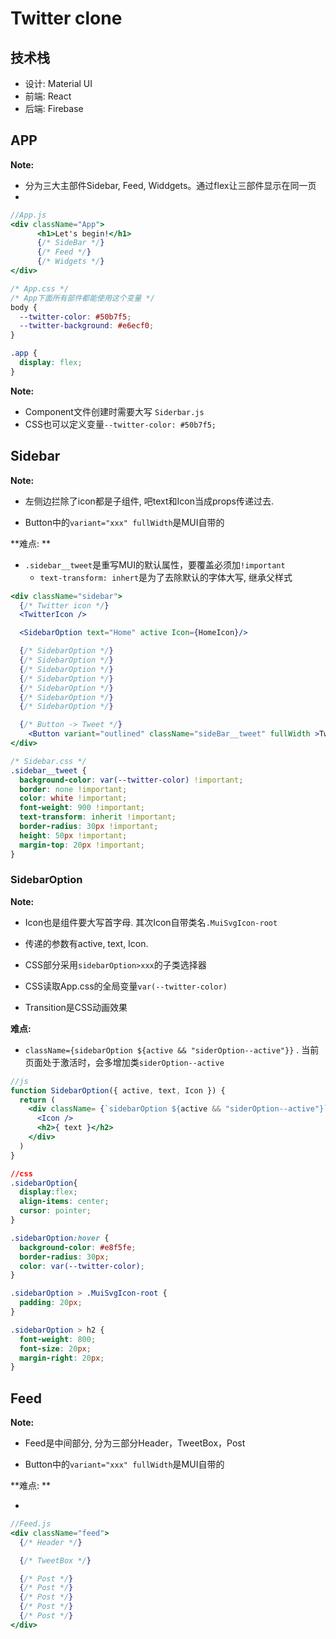 # Twitter clone

## 技术栈

+ 设计:       Material UI
+ 前端:       React
+ 后端:       Firebase

## APP

**Note:**

+ 分为三大主部件Sidebar, Feed, Widdgets。通过flex让三部件显示在同一页
+ 

```jsx
//App.js
<div className="App">
      <h1>Let's begin!</h1>
      {/* SideBar */}
      {/* Feed */}
      {/* Widgets */}
</div>
```

```css
/* App.css */
/* App下面所有部件都能使用这个变量 */
body {
  --twitter-color: #50b7f5;
  --twitter-background: #e6ecf0;
}

.app {
  display: flex;
}
```

**Note:** 

+ Component文件创建时需要大写 `Siderbar.js`
+ CSS也可以定义变量`--twitter-color: #50b7f5;`

## Sidebar

**Note:**

+ 左侧边拦除了icon都是子组件, 吧text和Icon当成props传递过去.

+ Button中的`variant="xxx" fullWidth`是MUI自带的

**难点: ** 

+ `.sidebar__tweet`是重写MUI的默认属性，要覆盖必须加`!important`
  + `text-transform: inhert`是为了去除默认的字体大写, 继承父样式

```jsx
<div className="sidebar">
  {/* Twitter icon */}
  <TwitterIcon />

  <SidebarOption text="Home" active Icon={HomeIcon}/>

  {/* SidebarOption */}
  {/* SidebarOption */}
  {/* SidebarOption */}
  {/* SidebarOption */}
  {/* SidebarOption */}
  {/* SidebarOption */}
  {/* SidebarOption */}

  {/* Button -> Tweet */}
	<Button variant="outlined" className="sideBar__tweet" fullWidth >Tweet</Button>
</div>
```

```css
/* Sidebar.css */
.sidebar__tweet {
  background-color: var(--twitter-color) !important;
  border: none !important;
  color: white !important;
  font-weight: 900 !important;
  text-transform: inherit !important;
  border-radius: 30px !important;
  height: 50px !important;
  margin-top: 20px !important;
}
```



### SidebarOption

**Note:**

+ Icon也是组件要大写首字母. 其次Icon自带类名`.MuiSvgIcon-root`

+ 传递的参数有active, text, Icon. 

+ CSS部分采用`sidebarOption>xxx`的子类选择器

+ CSS读取App.css的全局变量`var(--twitter-color)`

+ Transition是CSS动画效果

**难点:**

+  `className={sidebarOption ${active && "siderOption--active"}}` . 当前页面处于激活时，会多增加类`siderOption--active`

```jsx
//js
function SidebarOption({ active, text, Icon }) {
  return (
    <div className= {`sidebarOption ${active && "siderOption--active"}`}>
      <Icon />
      <h2>{ text }</h2>
    </div>
  )
}
```

```css
//css
.sidebarOption{
  display:flex;
  align-items: center;
  cursor: pointer;
}

.sidebarOption:hover {
  background-color: #e8f5fe;
  border-radius: 30px;
  color: var(--twitter-color);
}

.sidebarOption > .MuiSvgIcon-root {
  padding: 20px;
}

.sidebarOption > h2 {
  font-weight: 800;
  font-size: 20px;
  margin-right: 20px;
}
```





## Feed

**Note:**

+ Feed是中间部分, 分为三部分Header，TweetBox，Post

+ Button中的`variant="xxx" fullWidth`是MUI自带的

**难点: ** 

+ 

```jsx
//Feed.js
<div className="feed">
  {/* Header */}

  {/* TweetBox */}

  {/* Post */}
  {/* Post */}
  {/* Post */}
  {/* Post */}
  {/* Post */}
</div>
```

